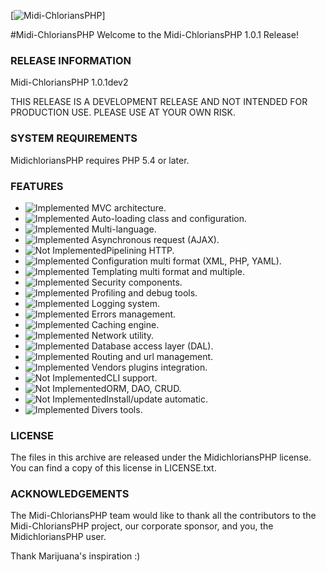 [![Midi-ChloriansPHP](http://img15.hostingpics.net/pics/582569MidichloriansPHP.png)]

#Midi-ChloriansPHP
Welcome to the Midi-ChloriansPHP 1.0.1 Release! 

### RELEASE INFORMATION

Midi-ChloriansPHP 1.0.1dev2

THIS RELEASE IS A DEVELOPMENT RELEASE AND NOT INTENDED FOR PRODUCTION USE.
PLEASE USE AT YOUR OWN RISK.

### SYSTEM REQUIREMENTS

MidichloriansPHP requires PHP 5.4 or later. 

### FEATURES

* ![Implemented](http://www.allmysms.com/_media/pictures/icons/iconeValid.png) MVC architecture.
* ![Implemented](http://www.allmysms.com/_media/pictures/icons/iconeValid.png) Auto-loading class and configuration.
* ![Implemented](http://www.allmysms.com/_media/pictures/icons/iconeValid.png) Multi-language.
* ![Implemented](http://www.allmysms.com/_media/pictures/icons/iconeValid.png) Asynchronous request (AJAX).
* ![Not Implemented](http://www.novatis.tn/wp-content/themes/novatis/images/shortcode_icon/cross.png)Pipelining HTTP.
* ![Implemented](http://www.allmysms.com/_media/pictures/icons/iconeValid.png) Configuration multi format (XML, PHP, YAML).
* ![Implemented](http://www.allmysms.com/_media/pictures/icons/iconeValid.png) Templating multi format and multiple.
* ![Implemented](http://www.allmysms.com/_media/pictures/icons/iconeValid.png) Security components.
* ![Implemented](http://www.allmysms.com/_media/pictures/icons/iconeValid.png) Profiling and debug tools.
* ![Implemented](http://www.allmysms.com/_media/pictures/icons/iconeValid.png) Logging system.
* ![Implemented](http://www.allmysms.com/_media/pictures/icons/iconeValid.png) Errors management.
* ![Implemented](http://www.allmysms.com/_media/pictures/icons/iconeValid.png) Caching engine.
* ![Implemented](http://www.allmysms.com/_media/pictures/icons/iconeValid.png) Network utility.
* ![Implemented](http://www.allmysms.com/_media/pictures/icons/iconeValid.png) Database access layer (DAL).
* ![Implemented](http://www.allmysms.com/_media/pictures/icons/iconeValid.png) Routing and url management.
* ![Implemented](http://www.allmysms.com/_media/pictures/icons/iconeValid.png) Vendors plugins integration.
* ![Not Implemented](http://www.novatis.tn/wp-content/themes/novatis/images/shortcode_icon/cross.png)CLI support.
* ![Not Implemented](http://www.novatis.tn/wp-content/themes/novatis/images/shortcode_icon/cross.png)ORM, DAO, CRUD.
* ![Not Implemented](http://www.novatis.tn/wp-content/themes/novatis/images/shortcode_icon/cross.png)Install/update automatic.
* ![Implemented](http://www.allmysms.com/_media/pictures/icons/iconeValid.png) Divers tools.

### LICENSE

The files in this archive are released under the MidichloriansPHP license.
You can find a copy of this license in LICENSE.txt.

### ACKNOWLEDGEMENTS

The Midi-ChloriansPHP team would like to thank all the contributors to the Midi-ChloriansPHP 
project, our corporate sponsor, and you, the MidichloriansPHP user.

Thank Marijuana's inspiration :)
